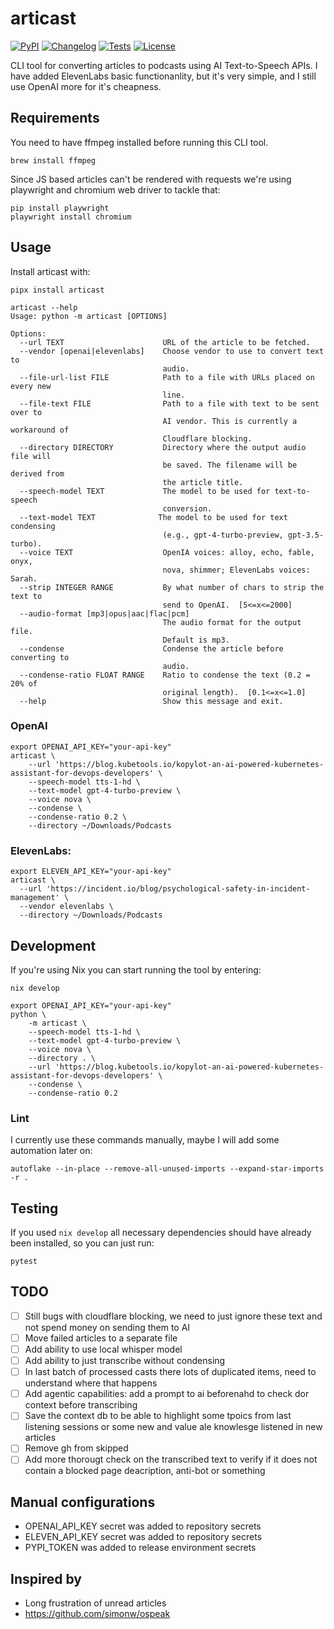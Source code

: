 # articast

[![PyPI](https://img.shields.io/pypi/v/articast.svg)](https://pypi.org/project/articast/)
[![Changelog](https://img.shields.io/github/release/ivankovnatsky/articast.svg)](https://github.com/ivankovnatsky/articast/releases)
[![Tests](https://github.com/ivankovnatsky/articast/workflows/Test/badge.svg)](https://github.com/ivankovnatsky/articast/actions?query=workflow%3ATest)
[![License](https://img.shields.io/github/license/ivankovnatsky/articast)](https://github.com/ivankovnatsky/articast/blob/main/LICENSE.md)

CLI tool for converting articles to podcasts using AI Text-to-Speech APIs. I
have added ElevenLabs basic functionanlity, but it's very simple, and I still
use OpenAI more for it's cheapness.

## Requirements

You need to have ffmpeg installed before running this CLI tool.

```console
brew install ffmpeg
```

Since JS based articles can't be rendered with requests we're using playwright
and chromium web driver to tackle that:

```console
pip install playwright
playwright install chromium
```

## Usage

Install articast with:

```console
pipx install articast
```

```console
articast --help
Usage: python -m articast [OPTIONS]

Options:
  --url TEXT                      URL of the article to be fetched.
  --vendor [openai|elevenlabs]    Choose vendor to use to convert text to
                                  audio.
  --file-url-list FILE            Path to a file with URLs placed on every new
                                  line.
  --file-text FILE                Path to a file with text to be sent over to
                                  AI vendor. This is currently a workaround of
                                  Cloudflare blocking.
  --directory DIRECTORY           Directory where the output audio file will
                                  be saved. The filename will be derived from
                                  the article title.
  --speech-model TEXT             The model to be used for text-to-speech
                                  conversion.
  --text-model TEXT              The model to be used for text condensing
                                  (e.g., gpt-4-turbo-preview, gpt-3.5-turbo).
  --voice TEXT                    OpenIA voices: alloy, echo, fable, onyx,
                                  nova, shimmer; ElevenLabs voices: Sarah.
  --strip INTEGER RANGE           By what number of chars to strip the text to
                                  send to OpenAI.  [5<=x<=2000]
  --audio-format [mp3|opus|aac|flac|pcm]
                                  The audio format for the output file.
                                  Default is mp3.
  --condense                      Condense the article before converting to
                                  audio.
  --condense-ratio FLOAT RANGE    Ratio to condense the text (0.2 = 20% of
                                  original length).  [0.1<=x<=1.0]
  --help                          Show this message and exit.
```

### OpenAI

```console
export OPENAI_API_KEY="your-api-key"
articast \
    --url 'https://blog.kubetools.io/kopylot-an-ai-powered-kubernetes-assistant-for-devops-developers' \
    --speech-model tts-1-hd \
    --text-model gpt-4-turbo-preview \
    --voice nova \
    --condense \
    --condense-ratio 0.2 \
    --directory ~/Downloads/Podcasts
```

### ElevenLabs:

```console
export ELEVEN_API_KEY="your-api-key"
articast \
  --url 'https://incident.io/blog/psychological-safety-in-incident-management' \
  --vendor elevenlabs \
  --directory ~/Downloads/Podcasts
```

## Development

If you're using Nix you can start running the tool by entering:

```console
nix develop
```

```console
export OPENAI_API_KEY="your-api-key"
python \
    -m articast \
    --speech-model tts-1-hd \
    --text-model gpt-4-turbo-preview \
    --voice nova \
    --directory . \
    --url 'https://blog.kubetools.io/kopylot-an-ai-powered-kubernetes-assistant-for-devops-developers' \
    --condense \
    --condense-ratio 0.2
```

### Lint

I currently use these commands manually, maybe I will add some automation later on:

```console
autoflake --in-place --remove-all-unused-imports --expand-star-imports -r .
```

## Testing

If you used `nix develop` all necessary dependencies should have already 
been installed, so you can just run:

```console
pytest
```

## TODO

- [ ] Still bugs with cloudflare blocking, we need to just ignore these text and not spend money on sending them to AI
- [ ] Move failed articles to a separate file
- [ ] Add ability to use local whisper model
- [ ] Add ability to just transcribe without condensing
- [ ] In last batch of processed casts there lots of duplicated items, need to understand where that happens
- [ ] Add agentic capabilities: add a prompt to ai beforenahd to check dor context before transcribing
- [ ] Save the context db to be able to highlight some tpoics from last listening sessions or some new and value ale knowlesge listened in new articles
- [ ] Remove gh from skipped
- [ ] Add more thorougt check on the transcribed text to verify if it does not contain a blocked page deacription, anti-bot or something

## Manual configurations

- OPENAI_API_KEY secret was added to repository secrets
- ELEVEN_API_KEY secret was added to repository secrets
- PYPI_TOKEN was added to release environment secrets

## Inspired by

* Long frustration of unread articles
* https://github.com/simonw/ospeak
